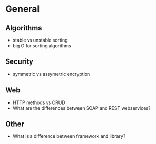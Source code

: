 # General

## Algorithms
- stable vs unstable sorting
- big O for sorting algorithms

## Security
- symmetric vs assymetric encryption

## Web
- HTTP methods vs CRUD
- What are the differences between SOAP and REST webservices?

## Other
- What is a difference between framework and library?